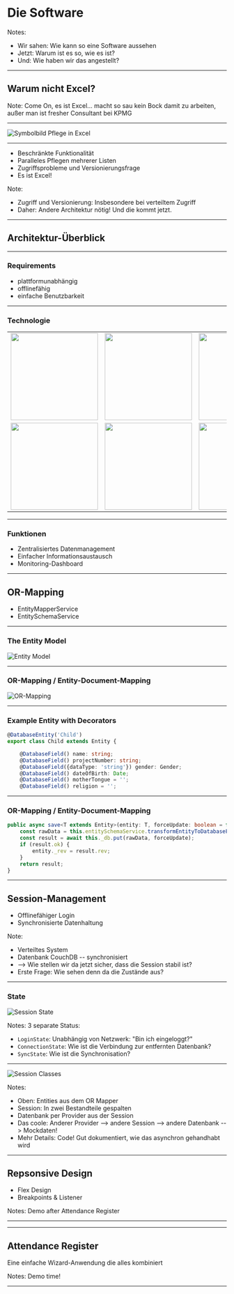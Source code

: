 # Die Software

Notes:
- Wir sahen: Wie kann so eine Software aussehen
- Jetzt: Warum ist es so, wie es ist?
- Und: Wie haben wir das angestellt?

---

## Warum nicht Excel?

Note: Come On, es ist Excel... macht so sau kein Bock damit zu arbeiten, außer man ist fresher Consultant bei KPMG

----

![Symbolbild Pflege in Excel](img/Excell_Beispiel_Anonymisiert.PNG)

----

- Beschränkte Funktionalität <!-- .element: class="bigger" -->
- Paralleles Pflegen mehrerer Listen <!-- .element: class="bigger fragment" -->
- Zugriffsprobleme und Versionierungsfrage <!-- .element: class="bigger fragment" -->
- Es ist Excel! <!-- .element: class="huge bold fragment" -->

Note:
- Zugriff und Versionierung: Insbesondere bei verteiltem Zugriff
- Daher: Andere Architektur nötig! Und die kommt jetzt.

---

## Architektur-Überblick

----

### Requirements

- plattformunabhängig <!-- .element: class="fragment" -->
- offlinefähig <!-- .element: class="fragment" -->
- einfache Benutzbarkeit <!-- .element: class="fragment" -->

----

### Technologie

<table class="clear centered padded">
    <tr>
        <td><img src="img/docker.png" height="200px" class="fragment" data-fragment-index="5"></td>
        <td><img src="img/couchdb_logo.png" height="200px" class="fragment" data-fragment-index="3"></td>
        <td><img src="img/pouchdb_logo.svg" height="200px" class="fragment" data-fragment-index="4"></td>
    </tr>
    <tr>
        <td><img src="img/html_logo.png" height="200px" class="fragment" data-fragment-index="1"></td>
        <td><img src="img/css_logo.svg" height="200px" class="fragment" data-fragment-index="1"></td>
        <td><img src="img/angular_logo.svg" height="200px" class="fragment" data-fragment-index="2"></td>
    </tr>
</table>

----

<!-- .slide: class="bigger" -->

### Funktionen

- Zentralisiertes Datenmanagement
- Einfacher Informationsaustausch
- Monitoring-Dashboard

---

## OR-Mapping

- EntityMapperService
- EntitySchemaService

----

### The Entity Model

![Entity Model](img/entity_relation.png)

----

### OR-Mapping / Entity-Document-Mapping

![OR-Mapping](img/or_mapping.png)

----

### Example Entity with Decorators

```ts
@DatabaseEntity('Child')
export class Child extends Entity {

    @DatabaseField() name: string;
    @DatabaseField() projectNumber: string;
    @DatabaseField({dataType: 'string'}) gender: Gender;
    @DatabaseField() dateOfBirth: Date;
    @DatabaseField() motherTongue = '';
    @DatabaseField() religion = '';
```

----

### OR-Mapping / Entity-Document-Mapping

```ts
public async save<T extends Entity>(entity: T, forceUpdate: boolean = false): Promise<any> {
    const rawData = this.entitySchemaService.transformEntityToDatabaseFormat(entity);
    const result = await this._db.put(rawData, forceUpdate);
    if (result.ok) {
        entity._rev = result.rev;
    }
    return result;
}
```

---

## Session-Management
- Offlinefähiger Login
- Synchronisierte Datenhaltung

Note:
- Verteiltes System
- Datenbank CouchDB -- synchronisiert
- --> Wie stellen wir da jetzt sicher, dass die Session stabil ist?
- Erste Frage: Wie sehen denn da die Zustände aus?

----

### State

![Session State](img/session_state.png)

Notes:
3 separate Status:
- `LoginState`: Unabhängig von Netzwerk: "Bin ich eingeloggt?"
- `ConnectionState`: Wie ist die Verbindung zur entfernten Datenbank?
- `SyncState`: Wie ist die Synchronisation?

----

![Session Classes](img/session_classes.png)

Notes:
- Oben: Entities aus dem OR Mapper
- Session: In zwei Bestandteile gespalten
- Datenbank per Provider aus der Session
- Das coole: Anderer Provider --> andere Session --> andere Datenbank --> Mockdaten!
- Mehr Details: Code! Gut dokumentiert, wie das asynchron gehandhabt wird

---

## Repsonsive Design

- Flex Design
- Breakpoints & Listener

Notes:
Demo after Attendance Register

----

<!-- .slide: data-background-iframe="https://demo.aam-digital.com" data-background-interactive -->

---

## Attendance Register

Eine einfache Wizard-Anwendung die alles kombiniert

Notes:
Demo time!

----

<!-- .slide: data-background-iframe="https://demo.aam-digital.com" data-background-interactive -->

